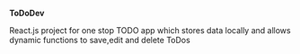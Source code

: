 **ToDoDev**

React.js project for one stop TODO app which stores data locally and allows dynamic functions to save,edit and delete ToDos
